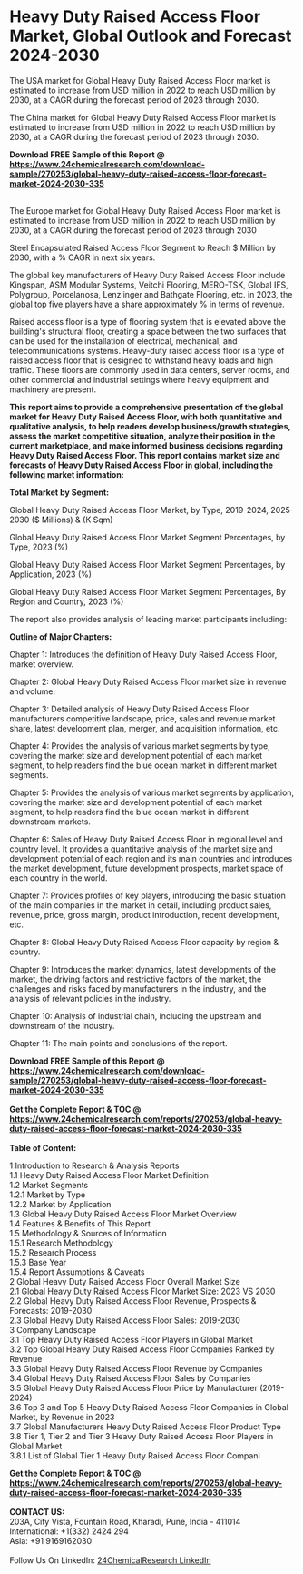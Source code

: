<h1>Heavy Duty Raised Access Floor Market, Global Outlook and Forecast 2024-2030</h1><p>The USA market for Global Heavy Duty Raised Access Floor market is estimated to increase from USD million in 2022 to reach USD million by 2030, at a CAGR during the forecast period of 2023 through 2030.</p><p>
</p><p>The China market for Global Heavy Duty Raised Access Floor market is estimated to increase from USD million in 2022 to reach USD million by 2030, at a CAGR during the forecast period of 2023 through 2030.</p><div><b>Download FREE Sample of this Report @ 
            <a href="https://www.24chemicalresearch.com/download-sample/270253/global-heavy-duty-raised-access-floor-forecast-market-2024-2030-335">
            https://www.24chemicalresearch.com/download-sample/270253/global-heavy-duty-raised-access-floor-forecast-market-2024-2030-335</a></b></div><br><p>
</p><p>The Europe market for Global Heavy Duty Raised Access Floor market is estimated to increase from USD million in 2022 to reach USD million by 2030, at a CAGR during the forecast period of 2023 through 2030</p><p>
Steel Encapsulated Raised Access Floor Segment to Reach $ Million by 2030, with a % CAGR in next six years.</p><p>
The global key manufacturers of Heavy Duty Raised Access Floor include Kingspan, ASM Modular Systems, Veitchi Flooring, MERO-TSK, Global IFS, Polygroup, Porcelanosa, Lenzlinger and Bathgate Flooring, etc. in 2023, the global top five players have a share approximately % in terms of revenue.</p><p>
Raised access floor is a type of flooring system that is elevated above the building's structural floor, creating a space between the two surfaces that can be used for the installation of electrical, mechanical, and telecommunications systems. Heavy-duty raised access floor is a type of raised access floor that is designed to withstand heavy loads and high traffic. These floors are commonly used in data centers, server rooms, and other commercial and industrial settings where heavy equipment and machinery are present.</p><p>
<strong>This report aims to provide a comprehensive presentation of the global market for Heavy Duty Raised Access Floor, with both quantitative and qualitative analysis, to help readers develop business/growth strategies, assess the market competitive situation, analyze their position in the current marketplace, and make informed business decisions regarding Heavy Duty Raised Access Floor. This report contains market size and forecasts of Heavy Duty Raised Access Floor in global, including the following market information:</strong></p><p>
</p><p>
<strong>Total Market by Segment:</strong></p><p>
Global Heavy Duty Raised Access Floor Market, by Type, 2019-2024, 2025-2030 ($ Millions) &amp; (K Sqm)</p><p>
Global Heavy Duty Raised Access Floor Market Segment Percentages, by Type, 2023 (%)</p><p>
</p><p>
Global Heavy Duty Raised Access Floor Market Segment Percentages, by Application, 2023 (%)</p><p>
</p><p>
Global Heavy Duty Raised Access Floor Market Segment Percentages, By Region and Country, 2023 (%)</p><p>
</p><p>
	</p><p>
The report also provides analysis of leading market participants including:</p><p>
</p><p>
</p><p>
</p><p><strong>Outline of Major Chapters:</strong></p><p>
</p><p>Chapter 1: Introduces the definition of Heavy Duty Raised Access Floor, market overview.</p><p>
Chapter 2: Global Heavy Duty Raised Access Floor market size in revenue and volume.</p><p>
Chapter 3: Detailed analysis of Heavy Duty Raised Access Floor manufacturers competitive landscape, price, sales and revenue market share, latest development plan, merger, and acquisition information, etc.</p><p>
Chapter 4: Provides the analysis of various market segments by type, covering the market size and development potential of each market segment, to help readers find the blue ocean market in different market segments.</p><p>
Chapter 5: Provides the analysis of various market segments by application, covering the market size and development potential of each market segment, to help readers find the blue ocean market in different downstream markets.</p><p>
Chapter 6: Sales of Heavy Duty Raised Access Floor in regional level and country level. It provides a quantitative analysis of the market size and development potential of each region and its main countries and introduces the market development, future development prospects, market space of each country in the world.</p><p>
Chapter 7: Provides profiles of key players, introducing the basic situation of the main companies in the market in detail, including product sales, revenue, price, gross margin, product introduction, recent development, etc.</p><p>
Chapter 8: Global Heavy Duty Raised Access Floor capacity by region &amp; country.</p><p>
Chapter 9: Introduces the market dynamics, latest developments of the market, the driving factors and restrictive factors of the market, the challenges and risks faced by manufacturers in the industry, and the analysis of relevant policies in the industry.</p><p>
Chapter 10: Analysis of industrial chain, including the upstream and downstream of the industry.</p><p>
Chapter 11: The main points and conclusions of the report.</p><div><b>Download FREE Sample of this Report @ 
            <a href="https://www.24chemicalresearch.com/download-sample/270253/global-heavy-duty-raised-access-floor-forecast-market-2024-2030-335">
            https://www.24chemicalresearch.com/download-sample/270253/global-heavy-duty-raised-access-floor-forecast-market-2024-2030-335</a></b></div><br><div><b>Get the Complete Report & TOC @ 
            <a href="https://www.24chemicalresearch.com/reports/270253/global-heavy-duty-raised-access-floor-forecast-market-2024-2030-335">
            https://www.24chemicalresearch.com/reports/270253/global-heavy-duty-raised-access-floor-forecast-market-2024-2030-335</a></b></div><br>
            <b>Table of Content:</b><p>1 Introduction to Research & Analysis Reports<br />
    1.1 Heavy Duty Raised Access Floor Market Definition<br />
    1.2 Market Segments<br />
        1.2.1 Market by Type<br />
        1.2.2 Market by Application<br />
    1.3 Global Heavy Duty Raised Access Floor Market Overview<br />
    1.4 Features & Benefits of This Report<br />
    1.5 Methodology & Sources of Information<br />
        1.5.1 Research Methodology<br />
        1.5.2 Research Process<br />
        1.5.3 Base Year<br />
        1.5.4 Report Assumptions & Caveats<br />
2 Global Heavy Duty Raised Access Floor Overall Market Size<br />
    2.1 Global Heavy Duty Raised Access Floor Market Size: 2023 VS 2030<br />
    2.2 Global Heavy Duty Raised Access Floor Revenue, Prospects & Forecasts: 2019-2030<br />
    2.3 Global Heavy Duty Raised Access Floor Sales: 2019-2030<br />
3 Company Landscape<br />
    3.1 Top Heavy Duty Raised Access Floor Players in Global Market<br />
    3.2 Top Global Heavy Duty Raised Access Floor Companies Ranked by Revenue<br />
    3.3 Global Heavy Duty Raised Access Floor Revenue by Companies<br />
    3.4 Global Heavy Duty Raised Access Floor Sales by Companies<br />
    3.5 Global Heavy Duty Raised Access Floor Price by Manufacturer (2019-2024)<br />
    3.6 Top 3 and Top 5 Heavy Duty Raised Access Floor Companies in Global Market, by Revenue in 2023<br />
    3.7 Global Manufacturers Heavy Duty Raised Access Floor Product Type<br />
    3.8 Tier 1, Tier 2 and Tier 3 Heavy Duty Raised Access Floor Players in Global Market<br />
        3.8.1 List of Global Tier 1 Heavy Duty Raised Access Floor Compani</p><div><b>Get the Complete Report & TOC @ 
            <a href="https://www.24chemicalresearch.com/reports/270253/global-heavy-duty-raised-access-floor-forecast-market-2024-2030-335">
            https://www.24chemicalresearch.com/reports/270253/global-heavy-duty-raised-access-floor-forecast-market-2024-2030-335</a></b></div><br><b>CONTACT US:</b><br>
            203A, City Vista, Fountain Road, Kharadi, Pune, India - 411014<br>
            International: +1(332) 2424 294<br>
            Asia: +91 9169162030 <br><br>
            Follow Us On LinkedIn: <a href="https://www.linkedin.com/company/24chemicalresearch/">24ChemicalResearch LinkedIn</a>